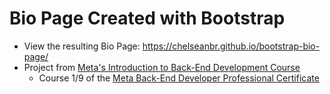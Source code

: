 # Bio Page Created with Bootstrap
- View the resulting Bio Page: https://chelseanbr.github.io/bootstrap-bio-page/
- Project from [Meta's Introduction to Back-End Development Course](https://www.coursera.org/learn/introduction-to-back-end-development/)
  - Course 1/9 of the [Meta Back-End Developer Professional Certificate](https://www.coursera.org/professional-certificates/meta-back-end-developer)
